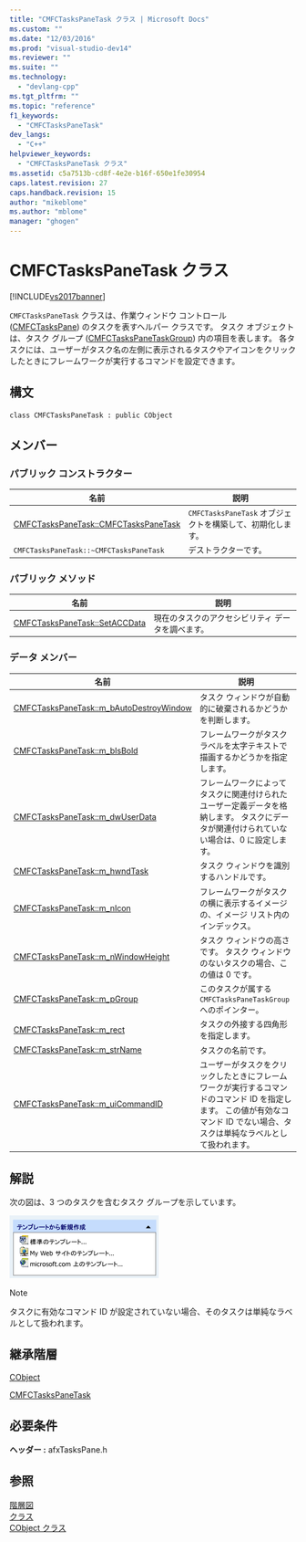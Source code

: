 ```yaml
---
title: "CMFCTasksPaneTask クラス | Microsoft Docs"
ms.custom: ""
ms.date: "12/03/2016"
ms.prod: "visual-studio-dev14"
ms.reviewer: ""
ms.suite: ""
ms.technology: 
  - "devlang-cpp"
ms.tgt_pltfrm: ""
ms.topic: "reference"
f1_keywords: 
  - "CMFCTasksPaneTask"
dev_langs: 
  - "C++"
helpviewer_keywords: 
  - "CMFCTasksPaneTask クラス"
ms.assetid: c5a7513b-cd8f-4e2e-b16f-650e1fe30954
caps.latest.revision: 27
caps.handback.revision: 15
author: "mikeblome"
ms.author: "mblome"
manager: "ghogen"
---
```

# CMFCTasksPaneTask クラス
[!INCLUDE[vs2017banner](../../assembler/inline/includes/vs2017banner.md)]

`CMFCTasksPaneTask` クラスは、作業ウィンドウ コントロール \([CMFCTasksPane](../Topic/CMFCTasksPane%20Class.md)\) のタスクを表すヘルパー クラスです。  タスク オブジェクトは、タスク グループ \([CMFCTasksPaneTaskGroup](../../mfc/reference/cmfctaskspanetaskgroup-class.md)\) 内の項目を表します。  各タスクには、ユーザーがタスク名の左側に表示されるタスクやアイコンをクリックしたときにフレームワークが実行するコマンドを設定できます。  
  
## 構文  
  
```  
class CMFCTasksPaneTask : public CObject  
```  
  
## メンバー  
  
### パブリック コンストラクター  
  
|名前|説明|  
|--------|--------|  
|[CMFCTasksPaneTask::CMFCTasksPaneTask](../Topic/CMFCTasksPaneTask::CMFCTasksPaneTask.md)|`CMFCTasksPaneTask` オブジェクトを構築して、初期化します。|  
|`CMFCTasksPaneTask::~CMFCTasksPaneTask`|デストラクターです。|  
  
### パブリック メソッド  
  
|名前|説明|  
|--------|--------|  
|[CMFCTasksPaneTask::SetACCData](../Topic/CMFCTasksPaneTask::SetACCData.md)|現在のタスクのアクセシビリティ データを調べます。|  
  
### データ メンバー  
  
|名前|説明|  
|--------|--------|  
|[CMFCTasksPaneTask::m\_bAutoDestroyWindow](../Topic/CMFCTasksPaneTask::m_bAutoDestroyWindow.md)|タスク ウィンドウが自動的に破棄されるかどうかを判断します。|  
|[CMFCTasksPaneTask::m\_bIsBold](../Topic/CMFCTasksPaneTask::m_bIsBold.md)|フレームワークがタスク ラベルを太字テキストで描画するかどうかを指定します。|  
|[CMFCTasksPaneTask::m\_dwUserData](../Topic/CMFCTasksPaneTask::m_dwUserData.md)|フレームワークによってタスクに関連付けられたユーザー定義データを格納します。  タスクにデータが関連付けられていない場合は、0 に設定します。|  
|[CMFCTasksPaneTask::m\_hwndTask](../Topic/CMFCTasksPaneTask::m_hwndTask.md)|タスク ウィンドウを識別するハンドルです。|  
|[CMFCTasksPaneTask::m\_nIcon](../Topic/CMFCTasksPaneTask::m_nIcon.md)|フレームワークがタスクの横に表示するイメージの、イメージ リスト内のインデックス。|  
|[CMFCTasksPaneTask::m\_nWindowHeight](../Topic/CMFCTasksPaneTask::m_nWindowHeight.md)|タスク ウィンドウの高さです。  タスク ウィンドウのないタスクの場合、この値は 0 です。|  
|[CMFCTasksPaneTask::m\_pGroup](../Topic/CMFCTasksPaneTask::m_pGroup.md)|このタスクが属する `CMFCTasksPaneTaskGroup` へのポインター。|  
|[CMFCTasksPaneTask::m\_rect](../Topic/CMFCTasksPaneTask::m_rect.md)|タスクの外接する四角形を指定します。|  
|[CMFCTasksPaneTask::m\_strName](../Topic/CMFCTasksPaneTask::m_strName.md)|タスクの名前です。|  
|[CMFCTasksPaneTask::m\_uiCommandID](../Topic/CMFCTasksPaneTask::m_uiCommandID.md)|ユーザーがタスクをクリックしたときにフレームワークが実行するコマンドのコマンド ID を指定します。  この値が有効なコマンド ID でない場合、タスクは単純なラベルとして扱われます。|  
  
## 解説  
 次の図は、3 つのタスクを含むタスク グループを示しています。  
  
 ![展開されたタスク グループ](../../mfc/reference/media/nexttaskgrpexpand.png "NextTaskGrpExpand")  
  
> [!NOTE]
>  タスクに有効なコマンド ID が設定されていない場合、そのタスクは単純なラベルとして扱われます。  
  
## 継承階層  
 [CObject](../Topic/CObject%20Class.md)  
  
 [CMFCTasksPaneTask](../../mfc/reference/cmfctaskspanetask-class.md)  
  
## 必要条件  
 **ヘッダー :** afxTasksPane.h  
  
## 参照  
 [階層図](../../mfc/hierarchy-chart.md)   
 [クラス](../Topic/MFC%20Classes.md)   
 [CObject クラス](../Topic/CObject%20Class.md)